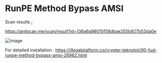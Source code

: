 # RunPE Method Bypass AMSI

Scan results ;

https://antiscan.me/scan/result?id=136a6a98015f58dbae255b927b53da0e

![image](https://user-images.githubusercontent.com/89476865/132022488-600a294b-6ff0-497a-904c-49a04a2498ea.png)

For detailed installation : https://illegalplatform.co/crypter-teknoloji/90-fud-runpe-method-bypass-amsi-26962.html
